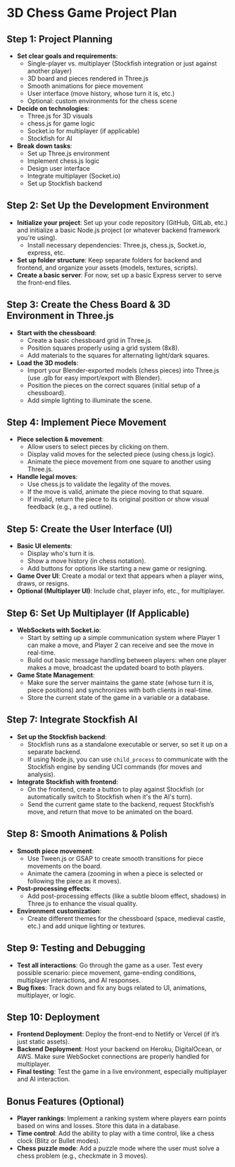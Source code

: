 
# 3D Chess Game Project Plan

## Step 1: Project Planning
- **Set clear goals and requirements**:
  - Single-player vs. multiplayer (Stockfish integration or just against another player)
  - 3D board and pieces rendered in Three.js
  - Smooth animations for piece movement
  - User interface (move history, whose turn it is, etc.)
  - Optional: custom environments for the chess scene
- **Decide on technologies**: 
  - Three.js for 3D visuals
  - chess.js for game logic
  - Socket.io for multiplayer (if applicable)
  - Stockfish for AI
- **Break down tasks**: 
  - Set up Three.js environment
  - Implement chess.js logic
  - Design user interface
  - Integrate multiplayer (Socket.io)
  - Set up Stockfish backend

## Step 2: Set Up the Development Environment
- **Initialize your project**: Set up your code repository (GitHub, GitLab, etc.) and initialize a basic Node.js project (or whatever backend framework you're using).
  - Install necessary dependencies: Three.js, chess.js, Socket.io, express, etc.
- **Set up folder structure**: Keep separate folders for backend and frontend, and organize your assets (models, textures, scripts).
- **Create a basic server**: For now, set up a basic Express server to serve the front-end files.

## Step 3: Create the Chess Board & 3D Environment in Three.js
- **Start with the chessboard**: 
  - Create a basic chessboard grid in Three.js.
  - Position squares properly using a grid system (8x8).
  - Add materials to the squares for alternating light/dark squares.
- **Load the 3D models**: 
  - Import your Blender-exported models (chess pieces) into Three.js (use .glb for easy import/export with Blender).
  - Position the pieces on the correct squares (initial setup of a chessboard).
  - Add simple lighting to illuminate the scene.

## Step 4: Implement Piece Movement
- **Piece selection & movement**: 
  - Allow users to select pieces by clicking on them.
  - Display valid moves for the selected piece (using chess.js logic).
  - Animate the piece movement from one square to another using Three.js.
- **Handle legal moves**: 
  - Use chess.js to validate the legality of the moves.
  - If the move is valid, animate the piece moving to that square.
  - If invalid, return the piece to its original position or show visual feedback (e.g., a red outline).

## Step 5: Create the User Interface (UI)
- **Basic UI elements**:
  - Display who's turn it is.
  - Show a move history (in chess notation).
  - Add buttons for options like starting a new game or resigning.
- **Game Over UI**: Create a modal or text that appears when a player wins, draws, or resigns.
- **Optional (Multiplayer UI)**: Include chat, player info, etc., for multiplayer.

## Step 6: Set Up Multiplayer (If Applicable)
- **WebSockets with Socket.io**: 
  - Start by setting up a simple communication system where Player 1 can make a move, and Player 2 can receive and see the move in real-time.
  - Build out basic message handling between players: when one player makes a move, broadcast the updated board to both players.
- **Game State Management**: 
  - Make sure the server maintains the game state (whose turn it is, piece positions) and synchronizes with both clients in real-time.
  - Store the current state of the game in a variable or a database.

## Step 7: Integrate Stockfish AI
- **Set up the Stockfish backend**:
  - Stockfish runs as a standalone executable or server, so set it up on a separate backend.
  - If using Node.js, you can use `child_process` to communicate with the Stockfish engine by sending UCI commands (for moves and analysis).
- **Integrate Stockfish with frontend**:
  - On the frontend, create a button to play against Stockfish (or automatically switch to Stockfish when it's the AI's turn).
  - Send the current game state to the backend, request Stockfish’s move, and return that move to be animated on the board.

## Step 8: Smooth Animations & Polish
- **Smooth piece movement**: 
  - Use Tween.js or GSAP to create smooth transitions for piece movements on the board.
  - Animate the camera (zooming in when a piece is selected or following the piece as it moves).
- **Post-processing effects**: 
  - Add post-processing effects (like a subtle bloom effect, shadows) in Three.js to enhance the visual quality.
- **Environment customization**: 
  - Create different themes for the chessboard (space, medieval castle, etc.) and add unique lighting or textures.

## Step 9: Testing and Debugging
- **Test all interactions**: Go through the game as a user. Test every possible scenario: piece movement, game-ending conditions, multiplayer interactions, and AI responses.
- **Bug fixes**: Track down and fix any bugs related to UI, animations, multiplayer, or logic.

## Step 10: Deployment
- **Frontend Deployment**: Deploy the front-end to Netlify or Vercel (if it’s just static assets).
- **Backend Deployment**: Host your backend on Heroku, DigitalOcean, or AWS. Make sure WebSocket connections are properly handled for multiplayer.
- **Final testing**: Test the game in a live environment, especially multiplayer and AI interaction.

## Bonus Features (Optional)
- **Player rankings**: Implement a ranking system where players earn points based on wins and losses. Store this data in a database.
- **Time control**: Add the ability to play with a time control, like a chess clock (Blitz or Bullet modes).
- **Chess puzzle mode**: Add a puzzle mode where the user must solve a chess problem (e.g., checkmate in 3 moves).
